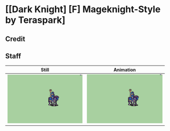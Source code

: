# [\[Dark Knight\] \[F\] Mageknight-Style by Teraspark]

## Credit


	
## Staff

| Still | Animation |
| :---: | :-------: |
| ![Staff still](./Staff_000.png) | ![Staff animation](./Staff.gif) |
